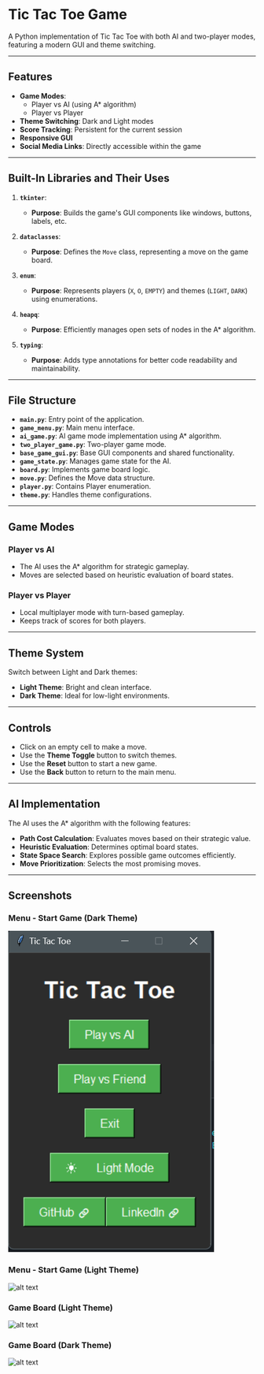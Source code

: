# Tic Tac Toe Game

A Python implementation of Tic Tac Toe with both AI and two-player modes, featuring a modern GUI and theme switching.

---

## Features

- **Game Modes**:
  - Player vs AI (using A* algorithm)
  - Player vs Player
- **Theme Switching**: Dark and Light modes
- **Score Tracking**: Persistent for the current session
- **Responsive GUI**
- **Social Media Links**: Directly accessible within the game

---

## Built-In Libraries and Their Uses

1. **`tkinter`**:
   - **Purpose**: Builds the game's GUI components like windows, buttons, labels, etc.

2. **`dataclasses`**:
   - **Purpose**: Defines the `Move` class, representing a move on the game board.

3. **`enum`**:
   - **Purpose**: Represents players (`X`, `O`, `EMPTY`) and themes (`LIGHT`, `DARK`) using enumerations.

4. **`heapq`**:
   - **Purpose**: Efficiently manages open sets of nodes in the A* algorithm.

5. **`typing`**:
   - **Purpose**: Adds type annotations for better code readability and maintainability.

---

## File Structure

- **`main.py`**: Entry point of the application.
- **`game_menu.py`**: Main menu interface.
- **`ai_game.py`**: AI game mode implementation using A* algorithm.
- **`two_player_game.py`**: Two-player game mode.
- **`base_game_gui.py`**: Base GUI components and shared functionality.
- **`game_state.py`**: Manages game state for the AI.
- **`board.py`**: Implements game board logic.
- **`move.py`**: Defines the Move data structure.
- **`player.py`**: Contains Player enumeration.
- **`theme.py`**: Handles theme configurations.

---

## Game Modes

### **Player vs AI**
- The AI uses the A* algorithm for strategic gameplay.
- Moves are selected based on heuristic evaluation of board states.

### **Player vs Player**
- Local multiplayer mode with turn-based gameplay.
- Keeps track of scores for both players.

---

## Theme System

Switch between Light and Dark themes:
- **Light Theme**: Bright and clean interface.
- **Dark Theme**: Ideal for low-light environments.

---

## Controls

- Click on an empty cell to make a move.
- Use the **Theme Toggle** button to switch themes.
- Use the **Reset** button to start a new game.
- Use the **Back** button to return to the main menu.

---

## AI Implementation

The AI uses the A* algorithm with the following features:
- **Path Cost Calculation**: Evaluates moves based on their strategic value.
- **Heuristic Evaluation**: Determines optimal board states.
- **State Space Search**: Explores possible game outcomes efficiently.
- **Move Prioritization**: Selects the most promising moves.

---
## Screenshots

### Menu - Start Game (Dark Theme)
![alt text](iamges/{5597F451-7217-49BA-BFCF-A507B6E2D8B9}.png)

### Menu - Start Game (Light Theme)
![alt text]({D56E558E-706D-4B05-9DBD-A056EBE7BFA1}.png)

### Game Board (Light Theme)
![alt text]({03B122B0-4702-49AC-ABBB-B1E58EF22B08}.png)

### Game Board (Dark Theme)
![alt text]({22054C57-CA59-4D88-AF94-2A0BE9271446}.png)

